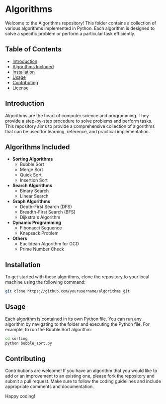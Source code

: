 # Algorithms

Welcome to the Algorithms repository! This folder contains a collection of various algorithms implemented in Python. Each algorithm is designed to solve a specific problem or perform a particular task efficiently.

## Table of Contents

- [Introduction](#introduction)
- [Algorithms Included](#algorithms-included)
- [Installation](#installation)
- [Usage](#usage)
- [Contributing](#contributing)
- [License](#license)

## Introduction

Algorithms are the heart of computer science and programming. They provide a step-by-step procedure to solve problems and perform tasks. This repository aims to provide a comprehensive collection of algorithms that can be used for learning, reference, and practical implementation.

## Algorithms Included

- **Sorting Algorithms**
    - Bubble Sort
    - Merge Sort
    - Quick Sort
    - Insertion Sort
- **Search Algorithms**
    - Binary Search
    - Linear Search
- **Graph Algorithms**
    - Depth-First Search (DFS)
    - Breadth-First Search (BFS)
    - Dijkstra's Algorithm
- **Dynamic Programming**
    - Fibonacci Sequence
    - Knapsack Problem
- **Others**
    - Euclidean Algorithm for GCD
    - Prime Number Check

## Installation

To get started with these algorithms, clone the repository to your local machine using the following command:

```bash
git clone https://github.com/yourusername/algorithms.git
```

## Usage

Each algorithm is contained in its own Python file. You can run any algorithm by navigating to the folder and executing the Python file. For example, to run the Bubble Sort algorithm:

```bash
cd sorting
python bubble_sort.py
```

## Contributing

Contributions are welcome! If you have an algorithm that you would like to add or an improvement to an existing one, please fork the repository and submit a pull request. Make sure to follow the coding guidelines and include appropriate comments and documentation.


Happy coding!
